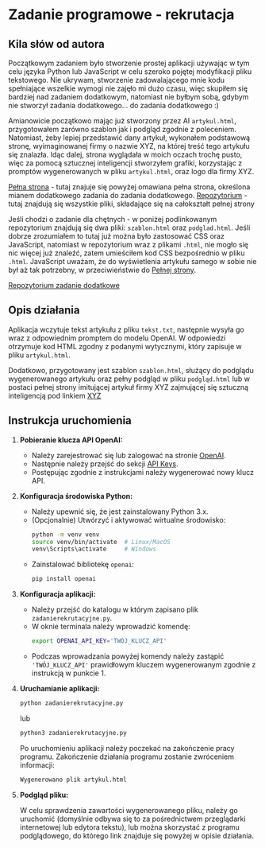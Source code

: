 # Zadanie programowe - rekrutacja

## Kila słów od autora

Początkowym zadaniem było stworzenie prostej aplikacji używając w tym celu języka Python lub JavaScript w celu szeroko pojętej modyfikacji pliku tekstowego. Nie ukrywam, stworzenie zadowalającego mnie kodu spełniające wszelkie wymogi nie zajęło mi dużo czasu, więc skupiłem się bardziej nad zadaniem dodatkowym, natomiast nie byłbym sobą, gdybym nie stworzył zadania dodatkowego... do zadania dodatkowego :) 

Amianowicie początkowo mając już stworzony przez AI `artykul.html`, przygotowałem zarówno szablon jak i podgląd zgodnie z poleceniem. Natomiast, żeby lepiej przedstawić dany artykuł, wykonałem podstawową stronę, wyimaginowanej firmy o nazwie XYZ, na której treść tego artykułu się znalazła. Idąc dalej, strona wyglądała w moich oczach trochę pusto, więc za pomocą sztucznej inteligencji stworzyłem grafiki, korzystając z promptów wygenerowanych w pliku `artykul.html`, oraz logo dla firmy XYZ. 

[Pełna strona](https://bartoszwer1.github.io/oxido-rekrutacja-podglad.github.io/) - tutaj znajuje się powyżej omawiana pełna strona, określona mianem dodatkowego zadania do zadania dodatkowego.
   [Repozytorium](https://github.com/bartoszwer1/oxido-rekrutacja-podglad.github.io) - tutaj znajdują się wszystkie pliki, składające się na całokształt pełnej strony

Jeśli chodzi o zadanie dla chętnych - w poniżej podlinkowanym repozytorium znajdują się dwa pliki: `szablon.html` oraz `podglad.html`. Jeśli dobrze zrozumiałem to tutaj już można było zastosować CSS oraz JavaScript, natomiast w repozytorium wraz z plikami `.html`, nie mogło się nic więcej już znaleźć, zatem umieściłem kod CSS bezpośrednio w pliku `.html`. JavaScript uważam, że do wyświetlenia artykułu samego w sobie nie był aż tak potrzebny, w przeciwieństwie do [Pełnej strony](https://bartoszwer1.github.io/oxido-rekrutacja-podglad.github.io/).

   [Repozytorium zadanie dodatkowe](https://github.com/bartoszwer1/oxido-rekrutacja-dodatkowe)

## Opis działania

Aplikacja wczytuje tekst artykułu z pliku `tekst.txt`, następnie wysyła go wraz z odpowiednim promptem do modelu OpenAI. W odpowiedzi otrzymuje kod HTML zgodny z podanymi wytycznymi, który zapisuje w pliku `artykul.html`.

Dodatkowo, przygotowany jest szablon `szablon.html`, służący do podglądu wygenerowanego artykułu oraz pełny podgląd w pliku `podgląd.html` lub w postaci pełnej strony imitującej artykuł firmy XYZ zajmującej się sztuczną inteligencją pod linkiem [XYZ](https://bartoszwer1.github.io/oxido-rekrutacja-podglad.github.io/)

## Instrukcja uruchomienia

1. **Pobieranie klucza API OpenAI:**
   - Należy zarejestrować się lub zalogować na stronie [OpenAI](https://beta.openai.com/).
   - Następnie należy przejść do sekcji [API Keys](https://platform.openai.com/account/api-keys).
   - Postępując zgodnie z instrukcjami należy wygenerować nowy klucz API.

2. **Konfiguracja środowiska Python:**
   - Należy upewnić się, że jest zainstalowany Python 3.x.
   - (Opcjonalnie) Utwórzyć i aktywować wirtualne środowisko:
     ```bash
     python -m venv venv
     source venv/bin/activate  # Linux/MacOS
     venv\Scripts\activate     # Windows
     ```
   - Zainstalować bibliotekę `openai`:
     ```bash
     pip install openai
     ```

3. **Konfiguracja aplikacji:**
   - Należy przejść do katalogu w którym zapisano plik `zadanierekrutacyjne.py`.
   - W oknie terminala należy wprowadzić komendę:
     ```bash
     export OPENAI_API_KEY='TWÓJ_KLUCZ_API'
     ```
   - Podczas wprowadzania powyżej komendy należy zastąpić `'TWÓJ_KLUCZ_API'` prawidłowym kluczem wygenerowanym zgodnie z instrukcją w punkcie 1.

5. **Uruchamianie aplikacji:**
   ```bash
   python zadanierekrutacyjne.py
   ```
   lub
   ```bash
   python3 zadanierekrutacyjne.py
   ```
   Po uruchomieniu aplikacji należy poczekać na zakończenie pracy programu. 
   Zakończenie działania programu zostanie zwróceniem informacji:
   ```bash
   Wygenerowano plik artykul.html
   ```

6. **Podgląd pliku:**

   W celu sprawdzenia zawartości wygenerowanego pliku, należy go uruchomić (domyślnie odbywa się to za pośrednictwem przeglądarki internetowej lub edytora tekstu), lub można skorzystać z programu podglądowego, do którego link znajduje się powyżej w opisie działania.


